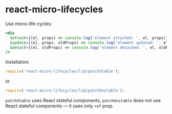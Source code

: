 # react-micro-lifecycles

Use micro-life-cycles:

```jsx
<div
  $attach={(el, props) => console.log('element attached: ', el, props)}
  $update={(el, props, oldProps) => console.log('element updated: ', el, props, oldProps)}
  $detach={(el, oldProps) => console.log('element detached: ', el, oldProps)}
/>
```

Installation:

```js
require('react-micro-lifecycles/lib/patchStable');
```

or

```js
require('react-micro-lifecycles/lib/patchUnstable');
```

`patchStable` uses React stateful components, `patchUnstable` does not use React stateful components &mdash;
it uses only `ref` prop.
